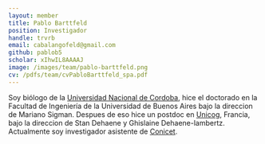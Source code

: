```yaml
---
layout: member
title: Pablo Barttfeld
position: Investigador 
handle: trvrb
email: cabalangofeld@gmail.com 
github: pablob5
scholar: xIhwIL8AAAAJ
image: /images/team/pablo-barttfeld.png
cv: /pdfs/team/cvPabloBarttfeld_spa.pdf
---
```


Soy biólogo de la [Universidad Nacional de Cordoba](https://www.unc.edu.ar/), hice el doctorado en la Facultad de Ingeniería de la Universidad de Buenos Aires bajo la direccion de Mariano Sigman. Despues de eso hice un postdoc en [Unicog](http://www.unicog.org/site_2016/), Francia, bajo la direccion de Stan Dehaene y Ghislaine Dehaene-lambertz. Actualmente soy investigador asistente de [Conicet](http://www.conicet.gov.ar/). 



